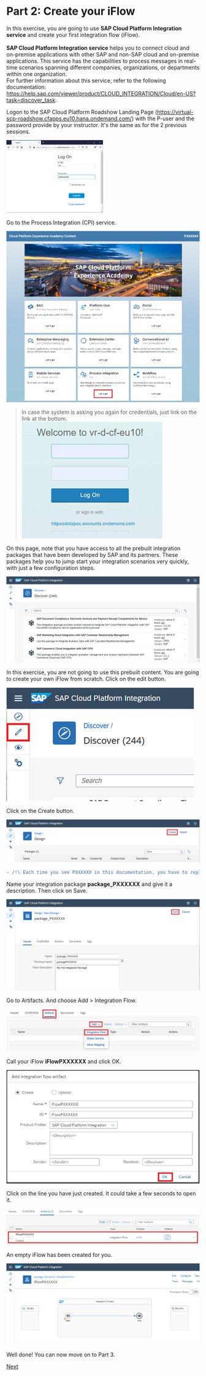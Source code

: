 Part 2: Create your iFlow
=========================

In this exercise, you are going to use **SAP Cloud Platform Integration service**
and create your first integration flow (iFlow). <br/><br/>
**SAP Cloud Platform Integration service** helps you to connect cloud and on-premise 
applications with other SAP and non-SAP cloud and on-premise applications. This 
service has the capabilities to process messages in real-time scenarios spanning 
different companies, organizations, or departments within one organization.<br/>
For further information about this service, refer to the following documentation: 
https://help.sap.com/viewer/product/CLOUD_INTEGRATION/Cloud/en-US?task=discover_task.

Logon to the SAP Cloud Platform Roadshow Landing Page
(<https://virtual-scp-roadshow.cfapps.eu10.hana.ondemand.com/>) with the
P-user and the password provide by your instructor. It's the same as for
the 2 previous sessions.

<img src=".//Part2Images/image1.png" width="50%" height="50%">

Go to the Process Integration (CPI) service.

![](.//Part2Images/image2.png)

> In case the system is asking you again for credentials, just link on the link at the bottom.<br/>
![](.//Part2Images/image11.png)

On this page, note that you have access to all the prebuilt integration
packages that have been developed by SAP and its partners. These
packages help you to jump start your integration scenarios very quickly,
with just a few configuration steps.

![](.//Part2Images/image3.png)

In this exercise, you are not going to use this prebuilt content. You
are going to create your own iFlow from scratch. Click on the edit
button.

![](.//Part2Images/image4.png)

Click on the Create button.

![](.//Part2Images/image5.png)

```diff
- /!\ Each time you see PXXXXXX in this documentation, you have to replace it with your own P-user.
```

Name your integration package **package\_PXXXXXX** and give it a
description. Then click on Save.

![](.//Part2Images/image6.png)

Go to Artifacts. And choose Add \> Integration Flow.

![](.//Part2Images/image7.png)

Call your iFlow **iFlowPXXXXXX** and click OK.

![](.//Part2Images/image8.png)

Click on the line you have just created. It could take a few seconds to open it.

![](.//Part2Images/image9.png)

An empty iFlow has been created for you.

![](.//Part2Images/image10.png)

Well done! You can now move on to Part 3.

[Next](Part%203%20-%20SCP%20Integration%20-%20Connect%20your%20iFlow.md)
